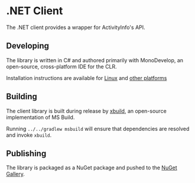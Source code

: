 
# .NET Client

The .NET client provides a wrapper for ActivityInfo's API.

## Developing

The library is written in C# and authored primarily with MonoDevelop, an open-source, cross-platform IDE
for the CLR.

Installation instructions are available for [Linux](http://www.monodevelop.com/download/linux/) and 
[other platforms](http://www.monodevelop.com/download/)

## Building 

The client library is built during release by [xbuild](http://www.mono-project.com/docs/tools+libraries/tools/xbuild/),
an open-source implementation of MS Build.

Running `../../gradlew msbuild` will ensure that dependencies are resolved and invoke `xbuild`.

## Publishing

The library is packaged as a NuGet package and pushed to the 
[NuGet Gallery](https://www.nuget.org/packages/ActivityInfo.Client/).


